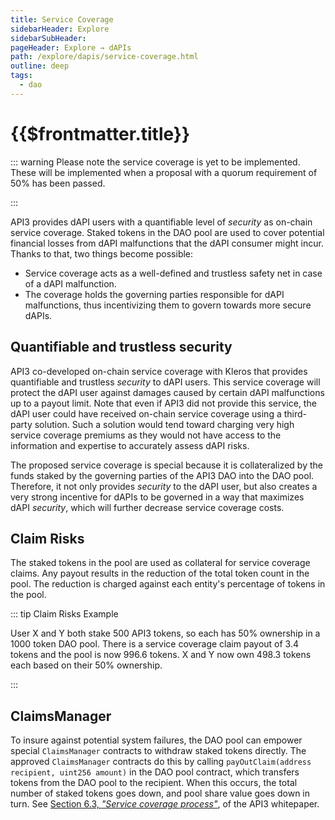 ```yaml
---
title: Service Coverage
sidebarHeader: Explore
sidebarSubHeader:
pageHeader: Explore → dAPIs
path: /explore/dapis/service-coverage.html
outline: deep
tags:
  - dao
---
```


<PageHeader/>

<SearchHighlight/>

# {{$frontmatter.title}}

::: warning Please note the service coverage is yet to be implemented. These
will be implemented when a proposal with a quorum requirement of 50% has been
passed.

:::

API3 provides dAPI users with a quantifiable level of _security_ as on-chain
service coverage. Staked tokens in the DAO pool are used to cover potential
financial losses from dAPI malfunctions that the dAPI consumer might incur.
Thanks to that, two things become possible:

- Service coverage acts as a well-defined and trustless safety net in case of a
  dAPI malfunction.
- The coverage holds the governing parties responsible for dAPI malfunctions,
  thus incentivizing them to govern towards more secure dAPIs.

## Quantifiable and trustless security

API3 co-developed on-chain service coverage with Kleros that provides
quantifiable and trustless _security_ to dAPI users. This service coverage will
protect the dAPI user against damages caused by certain dAPI malfunctions up to
a payout limit. Note that even if API3 did not provide this service, the dAPI
user could have received on-chain service coverage using a third-party solution.
Such a solution would tend toward charging very high service coverage premiums
as they would not have access to the information and expertise to accurately
assess dAPI risks.

The proposed service coverage is special because it is collateralized by the
funds staked by the governing parties of the API3 DAO into the DAO pool.
Therefore, it not only provides _security_ to the dAPI user, but also creates a
very strong incentive for dAPIs to be governed in a way that maximizes dAPI
_security_, which will further decrease service coverage costs.

## Claim Risks

The staked tokens in the pool are used as collateral for service coverage
claims. Any payout results in the reduction of the total token count in the
pool. The reduction is charged against each entity's percentage of tokens in the
pool.

::: tip Claim Risks Example

User X and Y both stake 500 API3 tokens, so each has 50% ownership in a 1000
token DAO pool. There is a service coverage claim payout of 3.4 tokens and the
pool is now 996.6 tokens. X and Y now own 498.3 tokens each based on their 50%
ownership.

:::

## ClaimsManager

To insure against potential system failures, the DAO pool can empower special
`ClaimsManager` contracts to withdraw staked tokens directly. The approved
`ClaimsManager` contracts do this by calling
`payOutClaim(address recipient, uint256 amount)` in the DAO pool contract, which
transfers tokens from the DAO pool to the recipient. When this occurs, the total
number of staked tokens goes down, and pool share value goes down in turn. See
<a href="/api3-whitepaper-v1.0.3.pdf#page=31" target="_blank">Section 6.3,
_"Service coverage process"_</a><ExternalLinkImage/>, of the API3 whitepaper.
